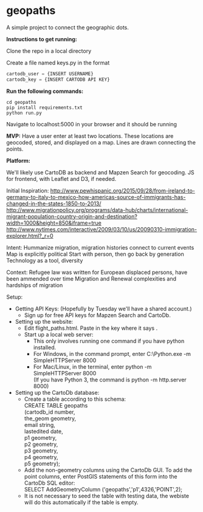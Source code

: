 # geopaths
A simple project to connect the geographic dots.

**Instructions to get running:**

Clone the repo in a local directory

Create a file named keys.py in the format

```python
cartodb_user = {INSERT USERNAME}
cartodb_key = {INSERT CARTODB API KEY}
```

**Run the following commands:**

```
cd geopaths
pip install requirements.txt
python run.py
```

Navigate to localhost:5000 in your browser and it should be running

**MVP:**
Have a user enter at least two locations. These locations are geocoded, stored, and displayed on a map. Lines are drawn connecting the points.

**Platform:**

We'll likely use CartoDB as backend and Mapzen Search for geocoding. JS for frontend, with Leaflet and D3, if needed.

Initial Inspiration:
http://www.pewhispanic.org/2015/09/28/from-ireland-to-germany-to-italy-to-mexico-how-americas-source-of-immigrants-has-changed-in-the-states-1850-to-2013/
http://www.migrationpolicy.org/programs/data-hub/charts/international-migrant-population-country-origin-and-destination?width=1000&height=850&iframe=true
http://www.nytimes.com/interactive/2009/03/10/us/20090310-immigration-explorer.html?_r=0

Intent:
Hummanize migration, migration histories
connect to current events
Map is explicitly political
Start with person, then go back by generation
Technology as a tool, diversity


Context:
Refugee law was written for European displaced persons, have been ammended over time
Migration and Renewal complexities and hardships of migration

Setup:  
- Getting API Keys: (Hopefully by Tuesday we'll have a shared account.)  
    - Sign up for free API keys for Mapzen Search and CartoDb.  
- Setting up the website:  
    - Edit flight_paths.html. Paste in the key where it says <ADD KEY HERE>.  
    - Start up a local web server:  
        - This only involves running one command if you have python installed.  
        - For Windows, in the command prompt, enter C:\Python.exe -m SimpleHTTPServer 8000  
        - For Mac/Linux, in the terminal, enter python -m SimpleHTTPServer 8000  
          (If you have Python 3, the command is python -m http.server 8000)  
- Setting up the CartoDb database:  
    - Create a table according to this schema:  
      CREATE TABLE geopaths   
        (cartodb\_id number,   
         the\_geom geometry,  
         email string,  
         lastedited date,  
         p1 geometry,  
         p2 geometry,  
         p3 geometry,  
         p4 geometry,  
         p5 geometry);  
    - Add the non-geometry columns using the CartoDb GUI. To add the point columns, enter PostGIS statements of this form into the CartoDb SQL editor:  
      SELECT AddGeometryColumn ('geopaths','p1',4326,'POINT',2);  
    - It is not necessary to seed the table with testing data, the webiste will do this automatically if the table is empty.
